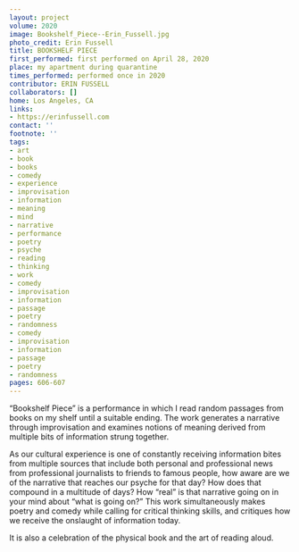 ```yaml
---
layout: project
volume: 2020
image: Bookshelf_Piece--Erin_Fussell.jpg
photo_credit: Erin Fussell
title: BOOKSHELF PIECE
first_performed: first performed on April 28, 2020
place: my apartment during quarantine
times_performed: performed once in 2020
contributor: ERIN FUSSELL
collaborators: []
home: Los Angeles, CA
links:
- https://erinfussell.com
contact: ''
footnote: ''
tags:
- art
- book
- books
- comedy
- experience
- improvisation
- information
- meaning
- mind
- narrative
- performance
- poetry
- psyche
- reading
- thinking
- work
- comedy
- improvisation
- information
- passage
- poetry
- randomness
- comedy
- improvisation
- information
- passage
- poetry
- randomness
pages: 606-607
---
```


“Bookshelf Piece” is a performance in which I read random passages from books on my shelf until a suitable ending. The work generates a narrative through improvisation and examines notions of meaning derived from multiple bits of information strung together. 

As our cultural experience is one of constantly receiving information bites from multiple sources that include both personal and professional news from professional journalists to friends to famous people, how aware are we of the narrative that reaches our psyche for that day? How does that compound in a multitude of days? How “real” is that narrative going on in your mind about “what is going on?” This work simultaneously makes poetry and comedy while calling for critical thinking skills, and critiques how we receive the onslaught of information today. 

It is also a celebration of the physical book and the art of reading aloud.